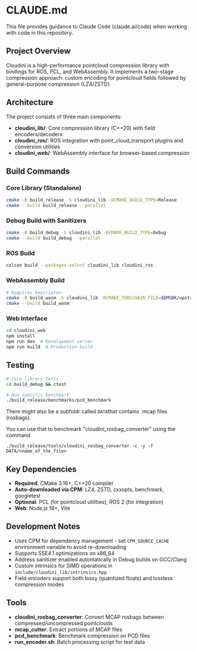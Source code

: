 # CLAUDE.md

This file provides guidance to Claude Code (claude.ai/code) when working with code in this repository.

## Project Overview

Cloudini is a high-performance pointcloud compression library with bindings for ROS, PCL, and WebAssembly. It implements a two-stage compression approach: custom encoding for pointcloud fields followed by general-purpose compression (LZ4/ZSTD).

## Architecture

The project consists of three main components:

- **cloudini_lib/**: Core compression library (C++20) with field encoders/decoders
- **cloudini_ros/**: ROS integration with point_cloud_transport plugins and conversion utilities
- **cloudini_web/**: WebAssembly interface for browser-based compression

## Build Commands

### Core Library (Standalone)
```bash
cmake -B build_release -S cloudini_lib -DCMAKE_BUILD_TYPE=Release
cmake --build build_release --parallel
```

### Debug Build with Sanitizers
```bash
cmake -B build_debug -S cloudini_lib -DCMAKE_BUILD_TYPE=Debug
cmake --build build_debug --parallel
```

### ROS Build
```bash
colcon build --packages-select cloudini_lib cloudini_ros
```

### WebAssembly Build
```bash
# Requires Emscripten
cmake -B build_wasm -S cloudini_lib -DCMAKE_TOOLCHAIN_FILE=$EMSDK/upstream/emscripten/cmake/Modules/Platform/Emscripten.cmake
cmake --build build_wasm
```

### Web Interface
```bash
cd cloudini_web
npm install
npm run dev  # Development server
npm run build  # Production build
```

## Testing

```bash
# Core library tests
cd build_debug && ctest

# Run specific benchmark
./build_release/benchmarks/pcd_benchmark
```

There might also be a subfoldr called `DATA`that contains .mcap files (rosbags).

You can use that to benchmark "cloudini_rosbag_converter" using the command

```
./build_release/tools/cloudini_rosbag_converter -c -y -f DATA/<name_of_the_file>
```

## Key Dependencies

- **Required**: CMake 3.16+, C++20 compiler
- **Auto-downloaded via CPM**: LZ4, ZSTD, cxxopts, benchmark, googletest
- **Optional**: PCL (for pointcloud utilities), ROS 2 (for integration)
- **Web**: Node.js 18+, Vite

## Development Notes

- Uses CPM for dependency management - set `CPM_SOURCE_CACHE` environment variable to avoid re-downloading
- Supports SSE4.1 optimizations on x86_64
- Address sanitizer enabled automatically in Debug builds on GCC/Clang
- Custom intrinsics for SIMD operations in `include/cloudini_lib/intrinsics.hpp`
- Field encoders support both lossy (quantized floats) and lossless compression modes

## Tools

- **cloudini_rosbag_converter**: Convert MCAP rosbags between compressed/uncompressed pointclouds
- **mcap_cutter**: Extract portions of MCAP files
- **pcd_benchmark**: Benchmark compression on PCD files
- **run_encoder.sh**: Batch processing script for test data
